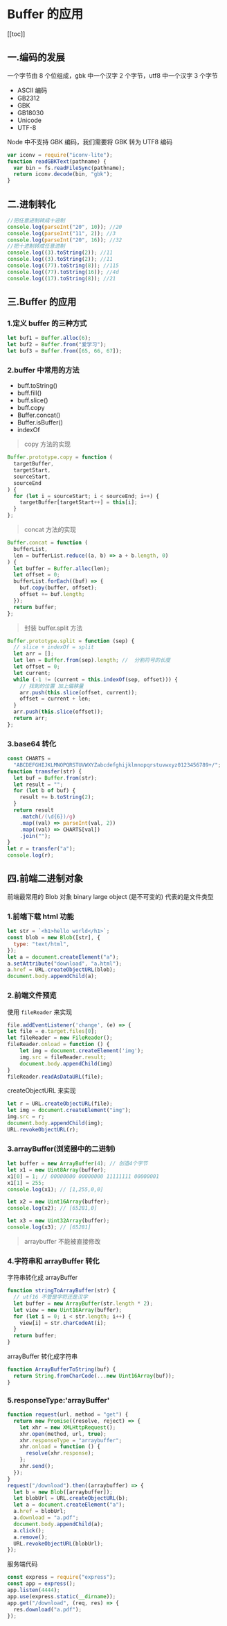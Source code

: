 # Buffer 的应用

[[toc]]

## 一.编码的发展

一个字节由 8 个位组成，gbk 中一个汉字 2 个字节，utf8 中一个汉字 3 个字节

- ASCII 编码
- GB2312
- GBK
- GB18030
- Unicode
- UTF-8

Node 中不支持 GBK 编码，我们需要将 GBK 转为 UTF8 编码

```js
var iconv = require("iconv-lite");
function readGBKText(pathname) {
  var bin = fs.readFileSync(pathname);
  return iconv.decode(bin, "gbk");
}
```

## 二.进制转化

```js
//把任意进制转成十进制
console.log(parseInt("20", 10)); //20
console.log(parseInt("11", 2)); //3
console.log(parseInt("20", 16)); //32
//把十进制转成任意进制
console.log((3).toString(2)); //11
console.log((3).toString(2)); //11
console.log((77).toString(8)); //115
console.log((77).toString(16)); //4d
console.log((17).toString(8)); //21
```

## 三.Buffer 的应用

### 1.定义 buffer 的三种方式

```js
let buf1 = Buffer.alloc(6);
let buf2 = Buffer.from("爱学习");
let buf3 = Buffer.from([65, 66, 67]);
```

### 2.buffer 中常用的方法

- buff.toString()
- buff.fill()
- buff.slice()
- buff.copy
- Buffer.concat()
- Buffer.isBuffer()
- indexOf

> copy 方法的实现

```js
Buffer.prototype.copy = function (
  targetBuffer,
  targetStart,
  sourceStart,
  sourceEnd
) {
  for (let i = sourceStart; i < sourceEnd; i++) {
    targetBuffer[targetStart++] = this[i];
  }
};
```

> concat 方法的实现

```js
Buffer.concat = function (
  bufferList,
  len = bufferList.reduce((a, b) => a + b.length, 0)
) {
  let buffer = Buffer.alloc(len);
  let offset = 0;
  bufferList.forEach((buf) => {
    buf.copy(buffer, offset);
    offset += buf.length;
  });
  return buffer;
};
```

> 封装 buffer.split 方法

```js
Buffer.prototype.split = function (sep) {
  // slice + indexOf = split
  let arr = [];
  let len = Buffer.from(sep).length; //  分割符号的长度
  let offset = 0;
  let current;
  while (-1 != (current = this.indexOf(sep, offset))) {
    // 找到的位置 加上偏移量
    arr.push(this.slice(offset, current));
    offset = current + len;
  }
  arr.push(this.slice(offset));
  return arr;
};
```

### 3.base64 转化

```js
const CHARTS =
  "ABCDEFGHIJKLMNOPQRSTUVWXYZabcdefghijklmnopqrstuvwxyz0123456789+/";
function transfer(str) {
  let buf = Buffer.from(str);
  let result = "";
  for (let b of buf) {
    result += b.toString(2);
  }
  return result
    .match(/(\d{6})/g)
    .map((val) => parseInt(val, 2))
    .map((val) => CHARTS[val])
    .join("");
}
let r = transfer("a");
console.log(r);
```

## 四.前端二进制对象

前端最常用的 Blob 对象 binary large object (是不可变的) 代表的是文件类型

### 1.前端下载 html 功能

```js
let str = `<h1>hello world</h1>`;
const blob = new Blob([str], {
  type: "text/html",
});
let a = document.createElement("a");
a.setAttribute("download", "a.html");
a.href = URL.createObjectURL(blob);
document.body.appendChild(a);
```

### 2.前端文件预览

使用 `fileReader` 来实现

```js
file.addEventListener('change', (e) => {
let file = e.target.files[0];
let fileReader = new FileReader();
fileReader.onload = function () {
    let img = document.createElement('img');
    img.src = fileReader.result;
    document.body.appendChild(img)
}
fileReader.readAsDataURL(file);
```

createObjectURL 来实现

```js
let r = URL.createObjectURL(file);
let img = document.createElement("img");
img.src = r;
document.body.appendChild(img);
URL.revokeObjectURL(r);
```

### 3.arrayBuffer(浏览器中的二进制)

```js
let buffer = new ArrayBuffer(4); // 创造4个字节
let x1 = new Uint8Array(buffer);
x1[0] = 1; // 00000000 00000000 11111111 00000001
x1[1] = 255;
console.log(x1); // [1,255,0,0]

let x2 = new Uint16Array(buffer);
console.log(x2); // [65281,0]

let x3 = new Uint32Array(buffer);
console.log(x3); // [65281]
```

> arraybuffer 不能被直接修改

### 4.字符串和 arrayBuffer 转化

字符串转化成 arrayBuffer

```js
function stringToArrayBuffer(str) {
  // utf16 不管是字符还是汉字
  let buffer = new ArrayBuffer(str.length * 2);
  let view = new Uint16Array(buffer);
  for (let i = 0; i < str.length; i++) {
    view[i] = str.charCodeAt(i);
  }
  return buffer;
}
```

arrayBuffer 转化成字符串

```js
function ArrayBufferToString(buf) {
  return String.fromCharCode(...new Uint16Array(buf));
}
```

### 5.responseType:'arrayBuffer'

```js
function request(url, method = "get") {
  return new Promise((resolve, reject) => {
    let xhr = new XMLHttpRequest();
    xhr.open(method, url, true);
    xhr.responseType = "arraybuffer";
    xhr.onload = function () {
      resolve(xhr.response);
    };
    xhr.send();
  });
}
request("/download").then((arraybuffer) => {
  let b = new Blob([arraybuffer]);
  let blobUrl = URL.createObjectURL(b);
  let a = document.createElement("a");
  a.href = blobUrl;
  a.download = "a.pdf";
  document.body.appendChild(a);
  a.click();
  a.remove();
  URL.revokeObjectURL(blobUrl);
});
```

服务端代码

```js
const express = require("express");
const app = express();
app.listen(4444);
app.use(express.static(__dirname));
app.get("/download", (req, res) => {
  res.download("a.pdf");
});
```
